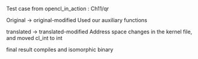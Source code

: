 Test case from opencl_in_action : Ch11/qr

Original -> original-modified
Used our auxiliary functions

translated -> translated-modified
Address space changes in the kernel file, and moved cl_int to int

final result
compiles and isomorphic binary